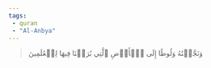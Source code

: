 ```yaml
---
tags: 
 - quran 
 - "Al-Anbya"
---
```


> وَنَجَّيۡنَٰهُ وَلُوطًا إِلَى ٱلۡأَرۡضِ ٱلَّتِي بَٰرَكۡنَا فِيهَا لِلۡعَٰلَمِينَ
